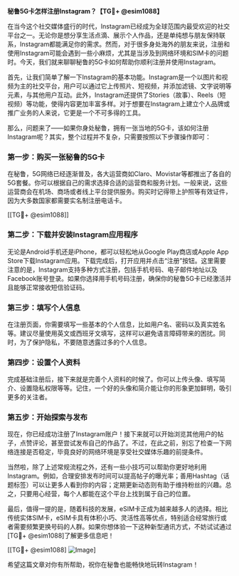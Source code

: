 **秘鲁5G卡怎样注册Instagram？【TG💪+ @esim1088】**

在当今这个社交媒体盛行的时代，Instagram已经成为全球范围内最受欢迎的社交平台之一。无论你是想分享生活点滴、展示个人作品，还是单纯想与朋友保持联系，Instagram都能满足你的需求。然而，对于很多身处海外的朋友来说，注册和使用Instagram可能会遇到一些小麻烦，尤其是当涉及到网络环境和SIM卡的问题时。今天，我们就来聊聊秘鲁的5G卡如何帮助你顺利注册并使用Instagram。

首先，让我们简单了解一下Instagram的基本功能。Instagram是一个以图片和视频为主的社交平台，用户可以通过它上传照片、短视频，并添加滤镜、文字说明等元素，与其他用户互动。此外，Instagram还提供了Stories（故事）、Reels（短视频）等功能，使得内容更加丰富多样。对于想要在Instagram上建立个人品牌或推广业务的人来说，它更是一个不可多得的工具。

那么，问题来了——如果你身处秘鲁，拥有一张当地的5G卡，该如何注册Instagram呢？其实，整个过程并不复杂，只需要按照以下步骤操作即可：

### 第一步：购买一张秘鲁的5G卡

在秘鲁，5G网络已经逐渐普及，各大运营商如Claro、Movistar等都推出了各自的5G套餐。你可以根据自己的需求选择合适的运营商和服务计划。一般来说，这些运营商会在机场、商场或者线上平台提供服务。购买时记得带上护照等有效证件，因为大多数国家都需要实名制注册电话卡。

[[TG💪+ @esim1088]]

### 第二步：下载并安装Instagram应用程序

无论是Android手机还是iPhone，都可以轻松地从Google Play商店或Apple App Store下载Instagram应用。下载完成后，打开应用并点击“注册”按钮。这里需要注意的是，Instagram支持多种方式注册，包括手机号码、电子邮件地址以及Facebook账号登录。如果你选择用手机号码注册，确保你的秘鲁5G卡已经激活并且能够正常接收短信验证码。

### 第三步：填写个人信息

在注册页面，你需要填写一些基本的个人信息，比如用户名、密码以及真实姓名等。建议尽量使用英文或西班牙文填写，这样可以避免语言障碍带来的困扰。同时，为了保护隐私，不要随意透露过多的个人信息。

### 第四步：设置个人资料

完成基础注册后，接下来就是完善个人资料的时候了。你可以上传头像、填写简介、设置隐私权限等等。记住，一个好的头像和简介能让你的形象更加鲜明，吸引更多的关注者。

### 第五步：开始探索与发布

现在，你已经成功注册了Instagram账户！接下来就可以开始浏览其他用户的帖子，点赞评论，甚至尝试发布自己的作品了。不过，在此之前，别忘了检查一下网络连接是否稳定，毕竟良好的网络环境是享受社交媒体乐趣的前提条件。

当然啦，除了上述常规流程之外，还有一些小技巧可以帮助你更好地利用Instagram。例如，合理安排发布时间可以提高帖子的曝光率；善用Hashtag（话题标签）可以让更多人看到你的内容；定期更新动态则有助于维持粉丝的兴趣。总之，只要用心经营，每个人都能在这个平台上找到属于自己的位置。

最后，值得一提的是，随着科技的发展，eSIM卡正成为越来越多人的选择。相比传统实体SIM卡，eSIM卡具有体积小巧、灵活性高等优点，特别适合经常旅行或者需要频繁更换号码的人群。如果你想体验一下这种新型通讯方式，不妨试试通过[TG💪+ @esim1088]了解更多信息吧！

[[TG💪+ @esim1088] ![Image](https://i.postimg.cc/4NQfJmqS/Snipaste-2025-05-13-00-14-12.png)]

希望这篇文章对你有所帮助，祝你在秘鲁也能畅快地玩转Instagram！